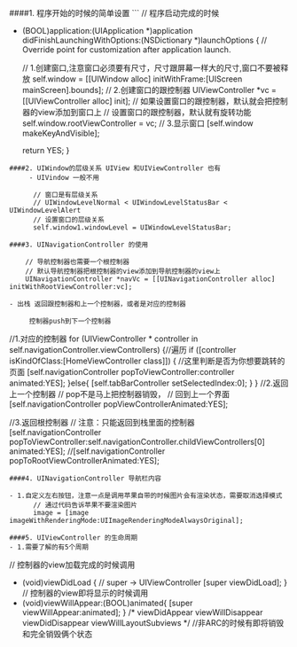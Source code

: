 ####1. 程序开始的时候的简单设置
                 ```
// 程序启动完成的时候
- (BOOL)application:(UIApplication *)application didFinishLaunchingWithOptions:(NSDictionary *)launchOptions {
    // Override point for customization after application launch.
    
    // 1.创建窗口,注意窗口必须要有尺寸，尺寸跟屏幕一样大的尺寸,窗口不要被释放
    self.window = [[UIWindow alloc] initWithFrame:[UIScreen mainScreen].bounds];
    // 2.创建窗口的跟控制器
    UIViewController *vc = [[UIViewController alloc] init];
    // 如果设置窗口的跟控制器，默认就会把控制器的view添加到窗口上
    // 设置窗口的跟控制器，默认就有旋转功能
    self.window.rootViewController = vc;
    // 3.显示窗口 
    [self.window makeKeyAndVisible];
    
    return YES;
}
```
####2. UIWindow的层级关系 UIView 和UIViewController 也有
     - UIVindow 一般不用
         
      // 窗口是有层级关系
      // UIWindowLevelNormal < UIWindowLevelStatusBar < UIWindowLevelAlert
      // 设置窗口的层级关系
      self.window1.windowLevel = UIWindowLevelStatusBar;
      
####3. UINavigationController 的使用

    // 导航控制器也需要一个根控制器
    // 默认导航控制器把根控制器的view添加到导航控制器的view上
    UINavigationController *navVc = [[UINavigationController alloc] initWithRootViewController:vc];
    
- 出栈 返回跟控制器和上一个控制器，或者是对应的控制器

     控制器push到下一个控制器

```
   //1.对应的控制器
    for (UIViewController * controller in  self.navigationController.viewControllers) {//遍历
        if ([controller isKindOfClass:[HomeViewController class]])
        { //这里判断是否为你想要跳转的页面
            [self.navigationController popToViewController:controller animated:YES];
        }else{
            [self.tabBarController setSelectedIndex:0];
        }
    }
   //2.返回上一个控制器
   // pop不是马上把控制器销毁，
   // 回到上一个界面
    [self.navigationController popViewControllerAnimated:YES]; 
    
   //3.返回根控制器
   // 注意：只能返回到栈里面的控制器
    [self.navigationController popToViewController:self.navigationController.childViewControllers[0] animated:YES];
   //[self.navigationController popToRootViewControllerAnimated:YES];
```
####4. UINavigationController 导航栏内容

- 1.自定义左右按钮，注意一点是调用苹果自带的时候图片会有渲染状态，需要取消选择模式
      // 通过代码告诉苹果不要渲染图片
      image = [image           imageWithRenderingMode:UIImageRenderingModeAlwaysOriginal];

####5. UIViewController 的生命周期
- 1.需要了解的有5个周期 
```
// 控制器的view加载完成的时候调用
  - (void)viewDidLoad {
    // super -> UIViewController
    [super viewDidLoad];
  }
  // 控制器的view即将显示的时候调用
   - (void)viewWillAppear:(BOOL)animated{
    [super viewWillAppear:animated];
    }
    /*
     viewDidAppear
     viewWillDisappear 
     viewDidDisappear 
     viewWillLayoutSubviews
     */
   //非ARC的时候有即将销毁和完全销毁俩个状态  
```

